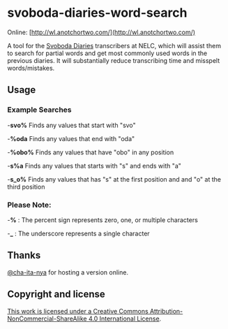 # svoboda-diaries-word-search

Online: [http://wl.anotchortwo.com/](http://wl.anotchortwo.com/)

A tool for the [Svoboda Diaries](https://depts.washington.edu/svobodad/) transcribers at NELC, which will assist them to search for partial words and get most commonly used words in the previous diaries. It will substantially reduce transcribing time and misspelt words/mistakes.

## Usage

### Example Searches

-**svo%** 	  Finds any values that start with "svo"

-**%oda** 	  Finds any values that end with "oda"

-**%obo%** 	Finds any values that have "obo" in any position

-**s%a** 	  Finds any values that starts with "s" and ends with "a"

-**s_o%** 	  Finds any values that has "s" at the first position and and "o" at the third position

### Please Note:

-**%** : The percent sign represents zero, one, or multiple characters

-**_** : The underscore represents a single character

## Thanks
[@cha-ita-nya](https://github.com/cha-ita-nya) for hosting a version online.

## Copyright and license
<a rel="license" href="http://creativecommons.org/licenses/by-nc-sa/4.0/">This work is licensed under a <a rel="license" href="http://creativecommons.org/licenses/by-nc-sa/4.0/">Creative Commons Attribution-NonCommercial-ShareAlike 4.0 International License</a>.
